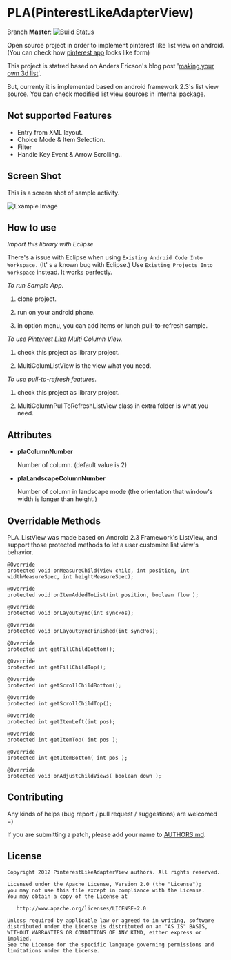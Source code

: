 PLA(PinterestLikeAdapterView)
==================================

Branch **Master**: [![Build Status](https://travis-ci.org/GDG-Korea/PinterestLikeAdapterView.png?branch=master)](https://travis-ci.org/GDG-Korea/PinterestLikeAdapterView)

Open source project in order to implement pinterest like list view on android. (You can check how [pinterest app](https://play.google.com/store/apps/details?id=com.pinterest) looks like form)

This project is statred based on Anders Ericson's blog post '[making your own 3d list](http://developer.sonymobile.com/2010/05/20/android-tutorial-making-your-own-3d-list-part-1/)'.

But, currenty it is implemented based on android framework 2.3's list view source. 
You can check modified list view sources in internal package.

Not supported Features
----------------------
* Entry from XML layout.
* Choice Mode & Item Selection.
* Filter
* Handle Key Event & Arrow Scrolling..


Screen Shot
----------------
This is a screen shot of sample activity.

![Example Image][3]

How to use
-------------
*Import this library with Eclipse*

There's a issue with Eclipse when using `Existing Android Code Into Workspace.` (It' s a known bug with Eclipse.) Use `Existing Projects Into Workspace` instead. It works perfectly.

*To run Sample App.*

  1. clone project.

  2. run on your android phone.

  3. in option menu, you can add items or lunch pull-to-refresh sample.


*To use Pinterest Like Multi Column View.*

  1. check this project as library project.

  2. MultiColumListView is the view what you need.

*To use pull-to-refresh features.*
  
  1. check this project as library project.

  2. MultiColumnPullToRefreshListView class in extra folder is what you need.

Attributes
-----------
* **plaColumnNumber**

	Number of column. (default value is 2)

* **plaLandscapeColumnNumber**

	Number of column in landscape mode (the orientation that window's width is longer than height.)

Overridable Methods
--------------------

PLA_ListView was made based on Android 2.3 Framework's ListView, 
and support those protected methods to let a user customize list view's behavior.

	@Override
	protected void onMeasureChild(View child, int position, int widthMeasureSpec, int heightMeasureSpec);	

	@Override
	protected void onItemAddedToList(int position, boolean flow );

	@Override
	protected void onLayoutSync(int syncPos);

	@Override
	protected void onLayoutSyncFinished(int syncPos);	

	@Override
	protected int getFillChildBottom();

	@Override
	protected int getFillChildTop();

	@Override
	protected int getScrollChildBottom(); 

	@Override
	protected int getScrollChildTop();

	@Override
	protected int getItemLeft(int pos);
	
	@Override
	protected int getItemTop( int pos );	

	@Override
	protected int getItemBottom( int pos );

	@Override
	protected void onAdjustChildViews( boolean down );


Contributing
------------
Any kinds of helps (bug report / pull request / suggestions) are welcomed =)

If you are submitting a patch, please add your name to [AUTHORS.md](https://github.com/huewu/PinterestLikeAdapterView/blob/master/AUTHORS.md).

License
-------

    Copyright 2012 PinterestLikeAdapterView authors. All rights reserved.

    Licensed under the Apache License, Version 2.0 (the "License");
    you may not use this file except in compliance with the License.
    You may obtain a copy of the License at

       http://www.apache.org/licenses/LICENSE-2.0

    Unless required by applicable law or agreed to in writing, software
    distributed under the License is distributed on an "AS IS" BASIS,
    WITHOUT WARRANTIES OR CONDITIONS OF ANY KIND, either express or implied.
    See the License for the specific language governing permissions and
    limitations under the License.

 [3]: https://raw.github.com/GDG-Korea/PinterestLikeAdapterView/master/screenshot.png
